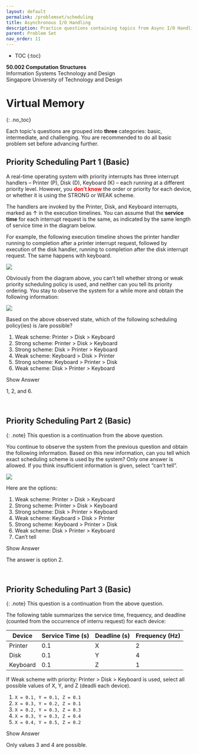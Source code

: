 ```yaml
---
layout: default
permalink: /problemset/scheduling
title: Asynchronous I/O Handling
description: Practice questions containing topics from Async I/O Handling
parent: Problem Set
nav_order: 11
---
```


* TOC
{:toc}

**50.002 Computation Structures**
<br>
Information Systems Technology and Design
<br>
Singapore University of Technology and Design

# Virtual Memory
{: .no_toc}

Each topic's questions are grouped into **three** categories: basic, intermediate, and challenging. You are recommended to do all basic problem set before advancing further. 

## Priority Scheduling Part 1 (Basic)

A real-time operating system with priority interrupts has three interrupt handlers – Printer (P), Disk (D), Keyboard (K) – each running at a different priority level. However, you <span style="color:red; font-weight: bold;">don’t know</span> the order or priority for each device, or whether it is using the STRONG or WEAK scheme.

The handlers are invoked by the Printer, Disk, and Keyboard interrupts, marked as ↑ in the execution timelines. You can assume that the **service time** for each interrupt request is the same, as indicated by the same length of service time in the diagram below.

For example, the following execution timeline shows the printer handler running to completion after a printer interrupt request, followed by execution of the disk handler, running to completion after the disk interrupt request. The same happens with keyboard.

<img src="{{ site.baseurl }}//assets/images/o_scheduling/2023-04-03-13-56-34.png"  class="center_seventy"/>

Obviously from the diagram above, you can’t tell whether strong or weak priority scheduling policy is used, and neither can you tell its priority ordering. You stay to observe the system for a while more and obtain the following information:

<img src="{{ site.baseurl }}//assets/images/o_scheduling/2023-04-03-13-56-48.png"  class="center_seventy"/>

Based on the above observed state, which of the following scheduling policy(ies) is /are possible?
1. Weak scheme: Printer > Disk > Keyboard
2. Strong scheme: Printer > Disk > Keyboard
3. Strong scheme: Disk > Printer > Keyboard
4. Weak scheme: Keyboard > Disk > Printer
5. Strong scheme: Keyboard > Printer > Disk
6. Weak scheme: Disk > Printer > Keyboard


<div cursor="pointer" class="collapsible">Show Answer</div><div class="content_answer"><p>
1, 2, and 6.
</p></div><br>


## Priority Scheduling Part 2 (Basic)

{: .note}
This question is a continuation from the above question.

You continue to observe the system from the previous question and obtain the following information.
Based on this new information, can you tell which exact scheduling scheme is used by the system? Only one answer is allowed. If you think insufficient information is given, select “can’t tell”.

<img src="{{ site.baseurl }}//assets/images/o_scheduling/2023-04-03-13-58-32.png"  class="center_seventy"/>

Here are the options:
1. Weak scheme: Printer > Disk > Keyboard
2. Strong scheme: Printer > Disk > Keyboard
3. Strong scheme: Disk > Printer > Keyboard
4. Weak scheme: Keyboard > Disk > Printer
5. Strong scheme: Keyboard > Printer > Disk
6. Weak scheme: Disk > Printer > Keyboard
7. Can’t tell

<div cursor="pointer" class="collapsible">Show Answer</div><div class="content_answer"><p>
The answer is option 2.
</p></div><br>

## Priority Scheduling Part 3 (Basic)

{: .note}
This question is a continuation from the above question.

The following table summarizes the service time, frequency, and deadline (counted from the occurrence of interru request) for each device:


Device | Service Time (s) | Deadline (s) | Frequency (Hz)
---------|----------|---------|---------
Printer | 0.1 | X | 2 
Disk | 0.1 | Y | 4
Keyboard | 0.1 | Z | 1 

If Weak scheme with priority: Printer > Disk > Keyboard is used, select all possible values of X, Y, and Z (deadli each device). 
1. `X = 0.1, Y = 0.1, Z = 0.1`
2. `X = 0.3, Y = 0.2, Z = 0.1`
3. `X = 0.2, Y = 0.3, Z = 0.3`
4. `X = 0.3, Y = 0.3, Z = 0.4`
5. `X = 0.4, Y = 0.5, Z = 0.2`

<div cursor="pointer" class="collapsible">Show Answer</div><div class="content_answer"><p>
Only values 3 and 4 are possible.
</p></div><br>
